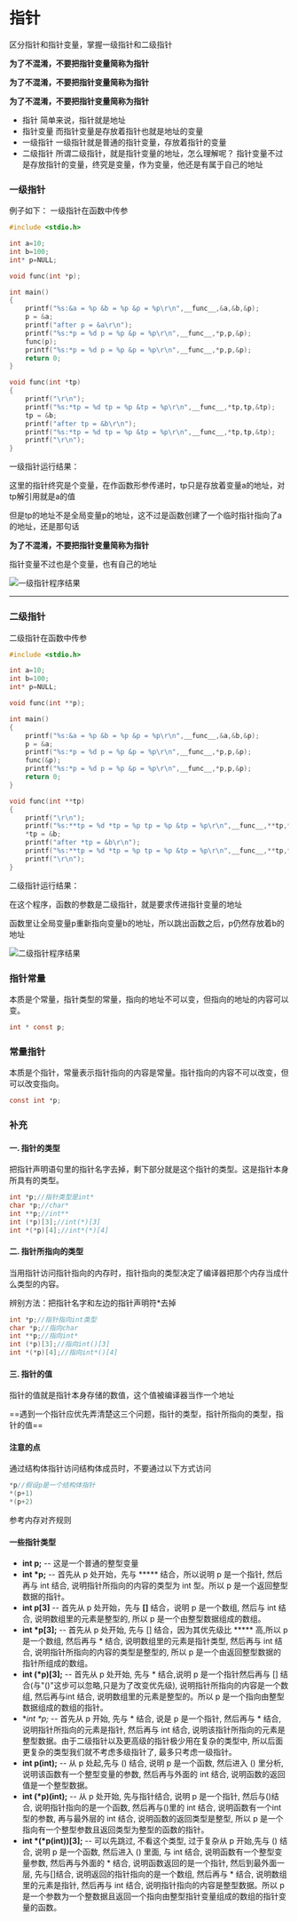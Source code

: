 # 指针
区分指针和指针变量，掌握一级指针和二级指针

**为了不混淆，不要把指针变量简称为指针**

**为了不混淆，不要把指针变量简称为指针**

**为了不混淆，不要把指针变量简称为指针**

+ 指针
  简单来说，指针就是地址
+ 指针变量
  而指针变量是存放着指针也就是地址的变量
+ 一级指针
一级指针就是普通的指针变量，存放着指针的变量
+ 二级指针
所谓二级指针，就是指针变量的地址，怎么理解呢？
指针变量不过是存放指针的变量，终究是变量，作为变量，他还是有属于自己的地址

### 一级指针

例子如下：
一级指针在函数中传参

```C
#include <stdio.h>

int a=10;
int b=100;
int* p=NULL;

void func(int *p);

int main()
{
	printf("%s:&a = %p &b = %p &p = %p\r\n",__func__,&a,&b,&p);
	p = &a;
	printf("after p = &a\r\n");
	printf("%s:*p = %d p = %p &p = %p\r\n",__func__,*p,p,&p);
	func(p);
	printf("%s:*p = %d p = %p &p = %p\r\n",__func__,*p,p,&p);
	return 0;
}

void func(int *tp)
{
	printf("\r\n");
	printf("%s:*tp = %d tp = %p &tp = %p\r\n",__func__,*tp,tp,&tp);
	tp = &b;
	printf("after tp = &b\r\n");
	printf("%s:*tp = %d tp = %p &tp = %p\r\n",__func__,*tp,tp,&tp);
	printf("\r\n");
}
```
一级指针运行结果：

这里的指针终究是个变量，在作函数形参传递时，tp只是存放着变量a的地址，对tp解引用就是a的值

但是tp的地址不是全局变量p的地址，这不过是函数创建了一个临时指针指向了a的地址，还是那句话

**为了不混淆，不要把指针变量简称为指针**

指针变量不过也是个变量，也有自己的地址

![一级指针程序结果](D:\794QYH\program\C\pointer\pointer.png)

---

### 二级指针

二级指针在函数中传参

```C
#include <stdio.h>

int a=10;
int b=100;
int* p=NULL;

void func(int **p);

int main()
{
	printf("%s:&a = %p &b = %p &p = %p\r\n",__func__,&a,&b,&p);
	p = &a;
	printf("%s:*p = %d p = %p &p = %p\r\n",__func__,*p,p,&p);
	func(&p);
	printf("%s:*p = %d p = %p &p = %p\r\n",__func__,*p,p,&p);
	return 0;
}

void func(int **tp)
{
	printf("\r\n");
	printf("%s:**tp = %d *tp = %p tp = %p &tp = %p\r\n",__func__,**tp,*tp,tp,&tp);
	*tp = &b;
	printf("after *tp = &b\r\n");
	printf("%s:**tp = %d *tp = %p tp = %p &tp = %p\r\n",__func__,**tp,*tp,tp,&tp);
	printf("\r\n");
}
```

二级指针运行结果：

在这个程序，函数的参数是二级指针，就是要求传进指针变量的地址

函数里让全局变量p重新指向变量b的地址，所以跳出函数之后，p仍然存放着b的地址

![二级指针程序结果](D:\794QYH\program\C\pointer\pointer_to_pointer.png)

### 指针常量

本质是个常量，指针类型的常量，指向的地址不可以变，但指向的地址的内容可以变。

```C
int * const p;
```



### 常量指针

本质是个指针，常量表示指针指向的内容是常量。指针指向的内容不可以改变，但可以改变指向。

```C
const int *p;
```



### 补充

#### 一. 指针的类型

把指针声明语句里的指针名字去掉，剩下部分就是这个指针的类型。这是指针本身所具有的类型。

```C
int *p;//指针类型是int*
char *p;//char*
int **p;//int**
int (*p)[3];//int(*)[3]
int *(*p)[4];//int*(*)[4]
```

#### 二. 指针所指向的类型

当用指针访问指针指向的内存时，指针指向的类型决定了编译器把那个内存当成什么类型的内容。

辨别方法：把指针名字和左边的指针声明符*去掉

```C
int *p;//指针指向int类型
char *p;//指向char
int **p;//指向int*
int (*p)[3];//指向int()[3]
int *(*p)[4];//指向int*()[4]
```

#### 三. 指针的值

指针的值就是指针本身存储的数值，这个值被编译器当作一个地址

==遇到一个指针应优先弄清楚这三个问题，指针的类型，指针所指向的类型，指针的值==

#### 注意的点

通过结构体指针访问结构体成员时，不要通过以下方式访问

```C
*p//假设p是一个结构体指针
*(p+1)
*(p+2)
```

参考内存对齐规则

#### 一些指针类型

- **int p;** -- 这是一个普通的整型变量
-  **int \*p;** -- 首先从 p 处开始，先与 ***** 结合，所以说明 p 是一个指针, 然后再与 int 结合, 说明指针所指向的内容的类型为 int 型。所以 p 是一个返回整型数据的指针。
-  **int p[3]** -- 首先从 p 处开始，先与 **[]** 结合，说明 p 是一个数组, 然后与 int 结合, 说明数组里的元素是整型的, 所以 p 是一个由整型数据组成的数组。
-  **int \*p[3];** -- 首先从 p 处开始, 先与 [] 结合，因为其优先级比 ***** 高,所以 p 是一个数组, 然后再与 * 结合, 说明数组里的元素是指针类型, 然后再与 int 结合, 说明指针所指向的内容的类型是整型的, 所以 p 是一个由返回整型数据的指针所组成的数组。
-  **int (\*p)[3];** -- 首先从 p 处开始, 先与 * 结合,说明 p 是一个指针然后再与 [] 结合(与"()"这步可以忽略,只是为了改变优先级), 说明指针所指向的内容是一个数组, 然后再与int 结合, 说明数组里的元素是整型的。所以 p 是一个指向由整型数据组成的数组的指针。
-  **int \**p;** -- 首先从 p 开始, 先与 * 结合, 说是 p 是一个指针, 然后再与 * 结合, 说明指针所指向的元素是指针, 然后再与 int 结合, 说明该指针所指向的元素是整型数据。由于二级指针以及更高级的指针极少用在复杂的类型中, 所以后面更复杂的类型我们就不考虑多级指针了, 最多只考虑一级指针。
-  **int p(int);** -- 从 p 处起,先与 () 结合, 说明 p 是一个函数, 然后进入 () 里分析, 说明该函数有一个整型变量的参数, 然后再与外面的 int 结合, 说明函数的返回值是一个整型数据。
-  **int (\*p)(int);** -- 从 p 处开始, 先与指针结合, 说明 p 是一个指针, 然后与()结合, 说明指针指向的是一个函数, 然后再与()里的 int 结合, 说明函数有一个int 型的参数, 再与最外层的 int 结合, 说明函数的返回类型是整型, 所以 p 是一个指向有一个整型参数且返回类型为整型的函数的指针。
-  **int \*(\*p(int))[3];** -- 可以先跳过, 不看这个类型, 过于复杂从 p 开始,先与 () 结合, 说明 p 是一个函数, 然后进入 () 里面, 与 int 结合, 说明函数有一个整型变量参数, 然后再与外面的 * 结合, 说明函数返回的是一个指针, 然后到最外面一层, 先与[]结合, 说明返回的指针指向的是一个数组, 然后再与 * 结合, 说明数组里的元素是指针, 然后再与 int 结合, 说明指针指向的内容是整型数据。所以 p 是一个参数为一个整数据且返回一个指向由整型指针变量组成的数组的指针变量的函数。
